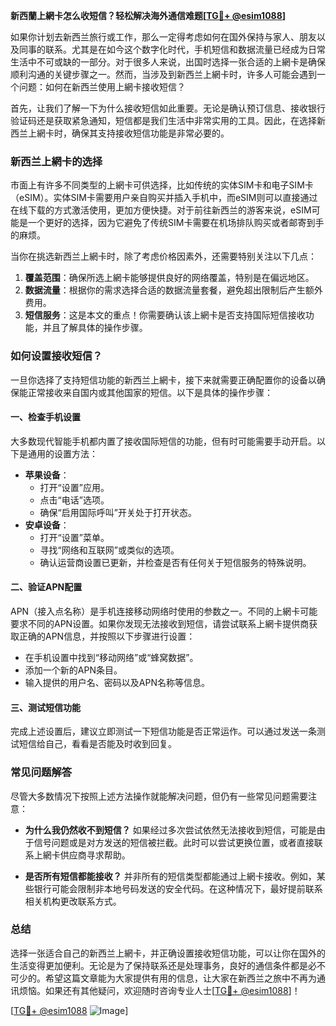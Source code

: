 **新西蘭上網卡怎么收短信？轻松解决海外通信难题[[TG💪+ @esim1088](https://t.me/s/esim1088)]**

如果你计划去新西兰旅行或工作，那么一定得考虑如何在国外保持与家人、朋友以及同事的联系。尤其是在如今这个数字化时代，手机短信和数据流量已经成为日常生活中不可或缺的一部分。对于很多人来说，出国时选择一张合适的上網卡是确保顺利沟通的关键步骤之一。然而，当涉及到新西兰上網卡时，许多人可能会遇到一个问题：如何在新西兰使用上網卡接收短信？

首先，让我们了解一下为什么接收短信如此重要。无论是确认预订信息、接收银行验证码还是获取紧急通知，短信都是我们生活中非常实用的工具。因此，在选择新西兰上網卡时，确保其支持接收短信功能是非常必要的。

### 新西兰上網卡的选择

市面上有许多不同类型的上網卡可供选择，比如传统的实体SIM卡和电子SIM卡（eSIM）。实体SIM卡需要用户亲自购买并插入手机中，而eSIM则可以直接通过在线下载的方式激活使用，更加方便快捷。对于前往新西兰的游客来说，eSIM可能是一个更好的选择，因为它避免了传统SIM卡需要在机场排队购买或者邮寄到手的麻烦。

当你在挑选新西兰上網卡时，除了考虑价格因素外，还需要特别关注以下几点：

1. **覆盖范围**：确保所选上網卡能够提供良好的网络覆盖，特别是在偏远地区。
2. **数据流量**：根据你的需求选择合适的数据流量套餐，避免超出限制后产生额外费用。
3. **短信服务**：这是本文的重点！你需要确认该上網卡是否支持国际短信接收功能，并且了解具体的操作步骤。

### 如何设置接收短信？

一旦你选择了支持短信功能的新西兰上網卡，接下来就需要正确配置你的设备以确保能正常接收来自国内或其他国家的短信。以下是具体的操作步骤：

#### 一、检查手机设置
大多数现代智能手机都内置了接收国际短信的功能，但有时可能需要手动开启。以下是通用的设置方法：
- **苹果设备**：
  - 打开“设置”应用。
  - 点击“电话”选项。
  - 确保“启用国际呼叫”开关处于打开状态。
- **安卓设备**：
  - 打开“设置”菜单。
  - 寻找“网络和互联网”或类似的选项。
  - 确认运营商设置已更新，并检查是否有任何关于短信服务的特殊说明。

#### 二、验证APN配置
APN（接入点名称）是手机连接移动网络时使用的参数之一。不同的上網卡可能要求不同的APN设置。如果你发现无法接收到短信，请尝试联系上網卡提供商获取正确的APN信息，并按照以下步骤进行设置：
- 在手机设置中找到“移动网络”或“蜂窝数据”。
- 添加一个新的APN条目。
- 输入提供的用户名、密码以及APN名称等信息。

#### 三、测试短信功能
完成上述设置后，建议立即测试一下短信功能是否正常运作。可以通过发送一条测试短信给自己，看看是否能及时收到回复。

### 常见问题解答

尽管大多数情况下按照上述方法操作就能解决问题，但仍有一些常见问题需要注意：

- **为什么我仍然收不到短信？**
  如果经过多次尝试依然无法接收到短信，可能是由于信号问题或是对方发送的短信被拦截。此时可以尝试更换位置，或者直接联系上網卡供应商寻求帮助。

- **是否所有短信都能接收？**
  并非所有的短信类型都能通过上網卡接收。例如，某些银行可能会限制非本地号码发送的安全代码。在这种情况下，最好提前联系相关机构更改联系方式。

### 总结

选择一张适合自己的新西兰上網卡，并正确设置接收短信功能，可以让你在国外的生活变得更加便利。无论是为了保持联系还是处理事务，良好的通信条件都是必不可少的。希望这篇文章能为大家提供有用的信息，让大家在新西兰之旅中不再为通讯烦恼。如果还有其他疑问，欢迎随时咨询专业人士[[TG💪+ @esim1088](https://t.me/s/esim1088)]！

[[TG💪+ @esim1088](https://t.me/s/esim1088) ![Image](https://i.postimg.cc/4NQfJmqS/Snipaste-2025-05-13-00-14-12.png)]